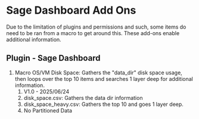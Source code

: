 # Sage Dashboard Add Ons

Due to the limitation of plugins and permissions and such, some items do need to be ran from a macro to get around this. These add-ons enable additional information.

## Plugin - Sage Dashboard

1. Macro OS/VM Disk Space: Gathers the "data_dir" disk space usage, then loops over the top 10 items and searches 1 layer deep for additional information.
    1. V1.0 - 2025/06/24
    1. disk_space.csv: Gathers the data dir information
    1. disk_space_heavy.csv: Gathers the top 10 and goes 1 layer deep.
    1. No Partitioned Data

